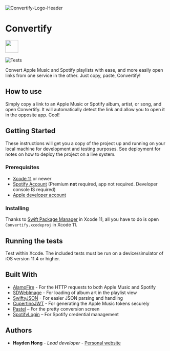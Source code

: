 ![Convertify-Logo-Header](https://user-images.githubusercontent.com/20470485/44062049-b0e8792c-9f0f-11e8-81b0-73d65235c958.png)

# Convertify

<a href="https://itunes.apple.com/us/app/convertify-share-music/id1424728187"><img src="https://user-images.githubusercontent.com/20470485/45723747-a3dd1200-bb67-11e8-9eca-eeec88a833ca.png" height="40px"></img></a>

![Tests](https://github.com/AFRUITPIE/Convertify/workflows/Tests/badge.svg?branch=master&event=push)

Convert Apple Music and Spotify playlists with ease, and more easily open links from one service in the other. Just copy, paste, Convertify!

## How to use

Simply copy a link to an Apple Music or Spotify album, artist, or song, and open Convertify. It will automatically detect the link and allow you to open it in the opposite app. Cool!

## Getting Started

These instructions will get you a copy of the project up and running on your local machine for development and testing purposes. See deployment for notes on how to deploy the project on a live system.

### Prerequisites

- [Xcode 11](https://apps.apple.com/us/app/xcode/id497799835?mt=12) or newer 
- [Spotify Account](https://www.spotify.com/) (Premium **not** required, app not required. Developer console IS required)
- [Apple developer account](https://developer.apple.com)

### Installing

Thanks to [Swift Package Manager](https://github.com/apple/swift-package-manager) in Xcode 11, all you have to do is open `Convertify.xcodeproj` in Xcode 11.

## Running the tests

Test within Xcode. The included tests must be run on a device/simulator of iOS version 11.4 or higher.

## Built With

- [AlamoFire](https://github.com/Alamofire/Alamofire) - For the HTTP requests to both Apple Music and Spotify
- [SDWebImage](https://github.com/SDWebImage/SDWebImage) - For loading of album art in the playlist view
- [SwiftyJSON](https://github.com/SwiftyJSON/SwiftyJSON) - For easier JSON parsing and handling
- [CupertinoJWT](https://github.com/ethanhuang13/CupertinoJWT) - For generating the Apple Music tokens securely
- [Pastel](https://github.com/cruisediary/Pastel) – For the pretty conversion screen
- [SpotifyLogin](https://github.com/spotify/SpotifyLogin) – For Spotify credential management

## Authors

- **Hayden Hong** - _Lead developer_ - [Personal website](haydenhong.com)
